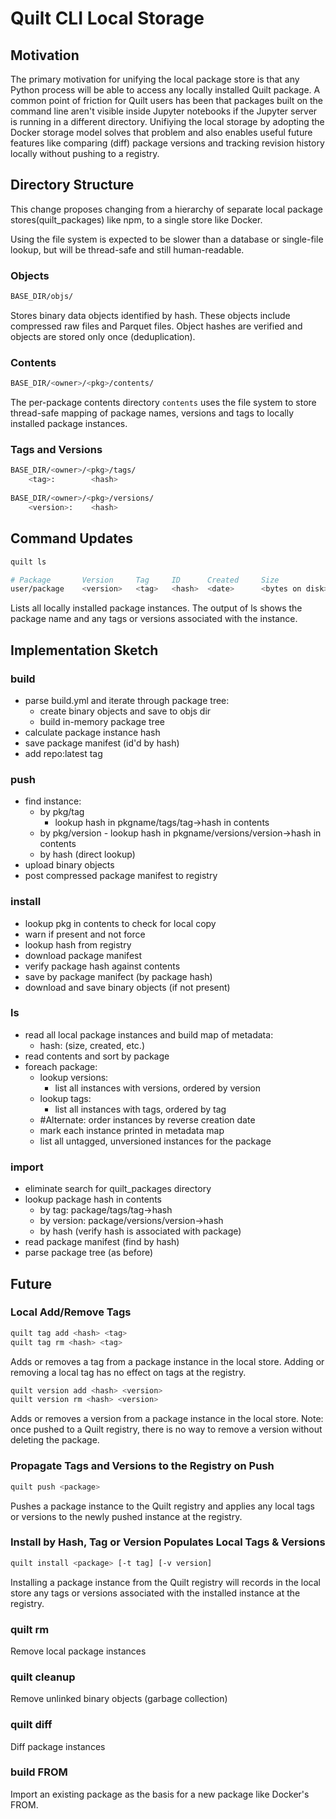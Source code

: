 # Quilt CLI Local Storage

## Motivation
The primary motivation for unifying the local package store is that any Python process will be able to access any locally installed Quilt package. A common point of friction for Quilt users has been that packages built on the command line aren't visible inside Jupyter notebooks if the Jupyter server is running in a different directory. Unifiying the local storage by adopting the Docker storage model solves that problem and also enables useful future features like comparing (diff) package versions and tracking revision history locally without pushing to a registry.

## Directory Structure
This change proposes changing from a hierarchy of separate local package stores(quilt_packages) like npm, to a single store like Docker.

Using the file system is expected to be slower than a database or single-file lookup, but will be thread-safe and still human-readable.

### Objects

```bash
BASE_DIR/objs/
```
Stores binary data objects identified by hash. These objects include compressed raw files and Parquet files. Object hashes are verified and objects are stored only once (deduplication).

### Contents
```bash
BASE_DIR/<owner>/<pkg>/contents/
```
The per-package contents directory ```contents``` uses the file system to store thread-safe mapping of package names, versions and tags to locally installed package instances.

### Tags and Versions
```bash
BASE_DIR/<owner>/<pkg>/tags/
    <tag>:        <hash>
    
BASE_DIR/<owner>/<pkg>/versions/
    <version>:    <hash>
```

## Command Updates
```bash
quilt ls

# Package       Version     Tag     ID      Created     Size
user/package    <version>   <tag>   <hash>  <date>      <bytes on disk>
```

Lists all locally installed package instances. The output of ls shows the package name and any tags or versions associated with the instance.


## Implementation Sketch

### build
- parse build.yml and iterate through package tree:
    - create binary objects and save to objs dir
    - build in-memory package tree
- calculate package instance hash
- save package manifest (id'd by hash)
- add repo:latest tag

### push
- find instance:
    - by pkg/tag
        - lookup hash in pkgname/tags/tag->hash in contents
    - by pkg/version
            - lookup hash in pkgname/versions/version->hash in contents
    - by hash (direct lookup)
- upload binary objects
- post compressed package manifest to registry

### install
- lookup pkg in contents to check for local copy
- warn if present and not force
- lookup hash from registry
- download package manifest
- verify package hash against contents
- save by package manifect (by package hash)
- download and save binary objects (if not present)

### ls
- read all local package instances and build map of metadata:
    - hash: (size, created, etc.)
- read contents and sort by package
- foreach package:
    - lookup versions:
        - list all instances with versions, ordered by version
    - lookup tags:
        - list all instances with tags, ordered by tag
    - #Alternate: order instances by reverse creation date
    - mark each instance printed in metadata map
    - list all untagged, unversioned instances for the package

### import
- eliminate search for quilt_packages directory
- lookup package hash in contents
    - by tag: package/tags/tag->hash
    - by version: package/versions/version->hash
    - by hash (verify hash is associated with package)
- read package manifest (find by hash)
- parse package tree (as before)

## Future

### Local Add/Remove Tags
```bash
quilt tag add <hash> <tag>
quilt tag rm <hash> <tag>
```

Adds or removes a tag from a package instance in the local store. Adding or removing a local tag has no effect on tags at the registry.

```bash
quilt version add <hash> <version>
quilt version rm <hash> <version>
```

Adds or removes a version from a package instance in the local store. Note: once pushed to a Quilt registry, there is no way to remove a version without deleting the package.

### Propagate Tags and Versions to the Registry on Push
```bash
quilt push <package>
```

Pushes a package instance to the Quilt registry and applies any local tags or versions to the newly pushed instance at the registry.

### Install by Hash, Tag or Version Populates Local Tags & Versions
```bash
quilt install <package> [-t tag] [-v version]
```

Installing a package instance from the Quilt registry will records in the local store any tags or versions associated with the installed instance at the registry.

### quilt rm
Remove local package instances

### quilt cleanup
Remove unlinked binary objects (garbage collection)

### quilt diff <pgk1> <pkg2>
Diff package instances

### build FROM
Import an existing package as the basis for a new package like Docker's FROM.